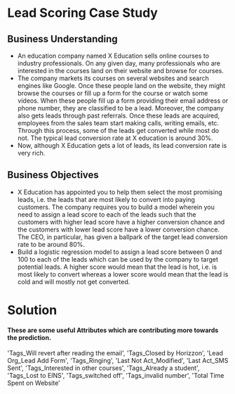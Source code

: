 # Lead Scoring Case Study 
## Business Understanding 
* An education company named X Education sells online courses to industry professionals. On any given day, many professionals who are interested in the courses land on their website and browse for courses. 
* The company markets its courses on several websites and search engines like Google. Once these people land on the website, they might browse the courses or fill up a form for the course or watch some videos. When these people fill up a form providing their email address or phone number, they are classified to be a lead. Moreover, the company also gets leads through past referrals. Once these leads are acquired, employees from the sales team start making calls, writing emails, etc. Through this process, some of the leads get converted while most do not. The typical lead conversion rate at X education is around 30%. 
* Now, although X Education gets a lot of leads, its lead conversion rate is very rich. 

## Business Objectives 
* X Education has appointed you to help them select the most promising leads, i.e. the leads that are most likely to convert into paying customers. The company requires you to build a model wherein you need to assign a lead score to each of the leads such that the customers with higher lead score have a higher conversion chance and the customers with lower lead score have a lower conversion chance. The CEO, in particular, has given a ballpark of the target lead conversion rate to be around 80%.
* Build a logistic regression model to assign a lead score between 0 and 100 to each of the leads which can be used by the company to target potential leads. A higher score would mean that the lead is hot, i.e. is most likely to convert whereas a lower score would mean that the lead is cold and will mostly not get converted.

# Solution 
#### These are some useful Attributes which are contributing more towards the prediction.
'Tags_Will revert after reading the email',
'Tags_Closed by Horizzon',
'Lead Org_Lead Add Form',
'Tags_Ringing',
'Last Not Act_Modified',
'Last Act_SMS Sent',
'Tags_Interested in other courses',
'Tags_Already a student',
'Tags_Lost to EINS',
'Tags_switched off',
'Tags_invalid number',
'Total Time Spent on Website'

